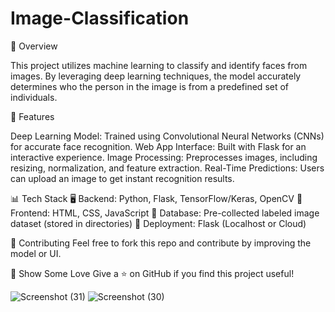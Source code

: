 # Image-Classification

📌 Overview

This project utilizes machine learning to classify and identify faces from images. By leveraging deep learning techniques, the model accurately determines who the person in the image is from a predefined set of individuals.


🚀 Features

Deep Learning Model: Trained using Convolutional Neural Networks (CNNs) for accurate face recognition.
Web App Interface: Built with Flask for an interactive experience.
Image Processing: Preprocesses images, including resizing, normalization, and feature extraction.
Real-Time Predictions: Users can upload an image to get instant recognition results.




📊 Tech Stack
🖥 Backend: Python, Flask, TensorFlow/Keras, OpenCV
🎨 Frontend: HTML, CSS, JavaScript
📂 Database: Pre-collected labeled image dataset (stored in directories)
🚀 Deployment: Flask (Localhost or Cloud)

🤝 Contributing
Feel free to fork this repo and contribute by improving the model or UI.

🌟 Show Some Love
Give a ⭐ on GitHub if you find this project useful!



![Screenshot (31)](https://github.com/user-attachments/assets/4233d89b-90dc-4ba6-b71a-df55e5275d74)
![Screenshot (30)](https://github.com/user-attachments/assets/21bcd39b-9513-4312-8393-5d48c5349ab3)


